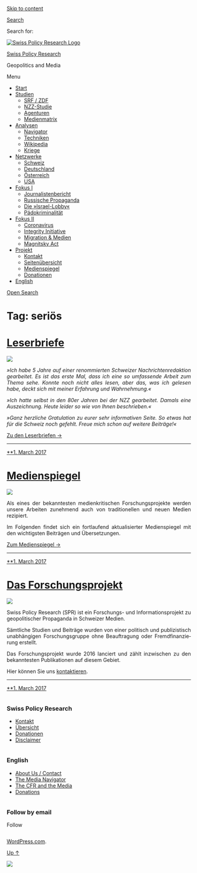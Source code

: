 [Skip to
content](#content)

[](https://swprs.org/)

<div class="cover">

</div>

[Search](#search-container)

<div id="search-container" class="header-search-block bg-graphite hidden">

<span class="screen-reader-text">Search for:</span>

</div>

<div class="header-inner section-inner">

[![Swiss Policy Research
Logo](https://swprs.files.wordpress.com/2020/05/swiss-policy-research-logo-300.png)](https://swprs.org/)

[Swiss Policy Research](https://swprs.org/)

Geopolitics and
    Media

</div>

<div class="navigation section no-padding bg-dark">

Menu

<div class="main-navigation">

  - <span id="menu-item-4374">[Start](https://swprs.org)</span>
  - <span id="menu-item-5941">[Studien](https://swprs.org/srf-propaganda-analyse/)</span>
      - <span id="menu-item-4361">[SRF /
        ZDF](https://swprs.org/srf-propaganda-analyse/)</span>
      - <span id="menu-item-4359">[NZZ-Studie](https://swprs.org/die-nzz-studie/)</span>
      - <span id="menu-item-4373">[Agenturen](https://swprs.org/der-propaganda-multiplikator/)</span>
      - <span id="menu-item-7978">[Medienmatrix](https://swprs.org/die-propaganda-matrix/)</span>
  - <span id="menu-item-9423">[Analysen](https://swprs.org/medien-navigator/)</span>
      - <span id="menu-item-9414">[Navigator](https://swprs.org/medien-navigator/)</span>
      - <span id="menu-item-8524">[Techniken](https://swprs.org/der-propaganda-schluessel/)</span>
      - <span id="menu-item-10908">[Wikipedia](https://swprs.org/propaganda-in-der-wikipedia/)</span>
      - <span id="menu-item-9920">[Kriege](https://swprs.org/logik-imperialer-kriege/)</span>
  - <span id="menu-item-4362">[Netzwerke](https://swprs.org/netzwerk-medien-schweiz/)</span>
      - <span id="menu-item-6283">[Schweiz](https://swprs.org/netzwerk-medien-schweiz/)</span>
      - <span id="menu-item-7215">[Deutschland](https://swprs.org/netzwerk-medien-deutschland/)</span>
      - <span id="menu-item-17401">[Österreich](https://swprs.org/medien-in-oesterreich/)</span>
      - <span id="menu-item-7216">[USA](https://swprs.org/das-american-empire-und-seine-medien/)</span>
  - <span id="menu-item-9228">[Fokus
    I](https://swprs.org/bericht-eines-journalisten/)</span>
      - <span id="menu-item-12119">[Journalistenbericht](https://swprs.org/bericht-eines-journalisten/)</span>
      - <span id="menu-item-12117">[Russische
        Propaganda](https://swprs.org/russische-propaganda/)</span>
      - <span id="menu-item-12118">[Die
        »Israel-Lobby«](https://swprs.org/die-israel-lobby-fakten-und-mythen/)</span>
      - <span id="menu-item-13505">[Pädokriminalität](https://swprs.org/geopolitik-und-paedokriminalitaet/)</span>
  - <span id="menu-item-17258">[Fokus
    II](https://swprs.org/migration-und-medien/)</span>
      - <span id="menu-item-32838">[Coronavirus](https://swprs.org/covid-19-hinweis-ii/)</span>
      - <span id="menu-item-12939">[Integrity
        Initiative](https://swprs.org/die-integrity-initiative/)</span>
      - <span id="menu-item-17290">[Migration &
        Medien](https://swprs.org/migration-und-medien/)</span>
      - <span id="menu-item-17291">[Magnitsky
        Act](https://swprs.org/der-fall-magnitsky/)</span>
  - <span id="menu-item-21964">[Projekt](https://swprs.org/kontakt/)</span>
      - <span id="menu-item-8525">[Kontakt](https://swprs.org/kontakt/)</span>
      - <span id="menu-item-10193">[Seitenübersicht](https://swprs.org/uebersicht/)</span>
      - <span id="menu-item-8637">[Medienspiegel](https://swprs.org/medienspiegel/)</span>
      - <span id="menu-item-33287">[Donationen](https://swprs.org/donationen/)</span>
  - <span id="menu-item-14415">[English](https://swprs.org/contact/)</span>

</div>

[Open
Search](#)

</div>

<div class="wrapper section medium-padding clear" data-role="main">

# Tag: seriös

<div id="content" class="content section-inner">

<div id="posts" class="posts">

<div class="spinner-container">

<div id="spinner">

<div class="double-bounce1">

</div>

<div class="double-bounce2">

</div>

</div>

</div>

<div class="post-container">

# [Leserbriefe](https://swprs.org/2017/03/01/leserbriefe/)

<div class="featured-media">

[![](https://swprs.files.wordpress.com/2016/10/comments3.png?w=250)](https://swprs.org/2017/03/01/leserbriefe/ "Leserbriefe")

</div>

<div class="post-content clear">

<div lang="de" style="text-align:justify;hyphens:auto;-webkit-hyphens:auto;-ms-hyphens:auto;font-variant:none;">

*»Ich habe 5 Jahre auf einer renom­mier­ten Schweizer
Nachrichten­redaktion ge­ar­bei­tet. Es ist das erste Mal, dass ich
eine so umfassende Arbeit zum Thema sehe. Konnte noch nicht alles lesen,
aber das, was ich gelesen habe, deckt sich mit meiner Erfahrung und
Wahr­nehmung.«*

*»Ich hatte selbst in den 80er Jahren bei der NZZ gearbeitet. Damals
eine Auszeichnung. Heute leider so wie von Ihnen beschrieben.«*

*»Ganz herzliche Gratulation zu eurer sehr infor­ma­tiven Seite. So
etwas hat für die Schweiz noch gefehlt. Freue mich schon auf weitere
Beiträge\!«*

[Zu den Leserbriefen →](https://swprs.org/leserbriefe/)

</div>

-----

</div>

<div class="post-meta clear">

[**1. March
2017](https://swprs.org/2017/03/01/leserbriefe/ "Leserbriefe")

</div>

</div>

<div class="post-container">

# [Medienspiegel](https://swprs.org/2017/03/01/medienspiegel/)

<div class="featured-media">

[![](https://swprs.files.wordpress.com/2017/03/newspaper2.png?w=500)](https://swprs.org/2017/03/01/medienspiegel/ "Medienspiegel")

</div>

<div class="post-content clear">

<div lang="de" style="text-align:justify;hyphens:auto;-webkit-hyphens:auto;-ms-hyphens:auto;font-variant:none;">

Als eines der bekanntesten medien­kritischen Forschungs­projekte werden
unsere Arbeiten zunehmend auch von tradi­tio­nellen und neuen Medien
rezipiert.

Im Folgenden findet sich ein fort­laufend aktuali­sierter Medien­spiegel
mit den wich­tig­sten Beiträgen und Übersetzungen.

[Zum Medienspiegel →](https://swprs.org/medienspiegel/)

</div>

-----

</div>

<div class="post-meta clear">

[**1. March
2017](https://swprs.org/2017/03/01/medienspiegel/ "Medienspiegel")

</div>

</div>

<div class="post-container">

# [Das Forschungsprojekt](https://swprs.org/2017/03/01/das-forschungsprojekt/)

<div class="featured-media">

[![](https://swprs.files.wordpress.com/2017/03/spr_logo_post.png?w=364)](https://swprs.org/2017/03/01/das-forschungsprojekt/ "Das Forschungsprojekt")

</div>

<div class="post-content clear">

<div lang="de" style="text-align:justify;hyphens:auto;-webkit-hyphens:auto;-ms-hyphens:auto;font-variant:none;">

Swiss Policy Research (SPR) ist ein Forschungs- und
Infor­ma­tions­projekt zu geo­po­li­tischer Pro­pa­ganda in Schweizer
Medien.

Sämtliche Studien und Bei­träge wurden von einer po­li­tisch und
pu­bli­zis­tisch un­ab­hän­gigen For­schungs­gruppe ohne
Beauf­tra­gung oder Fremd­finan­zierung er­­stellt.

Das Forschungsprojekt wurde 2016 lanciert und zählt inzwischen zu den
bekanntesten Publi­ka­tionen auf diesem Gebiet.

Hier können Sie uns [kon­­tak­tieren](https://swprs.org/kontakt/).

</div>

-----

</div>

<div class="post-meta clear">

[**1. March
2017](https://swprs.org/2017/03/01/das-forschungsprojekt/ "Das Forschungsprojekt")

</div>

</div>

</div>

</div>

</div>

<div id="footer" class="footer bg-graphite">

<div class="section-inner row clear" data-role="complementary">

<div class="column column-1 one-third medium-padding">

<div class="widgets">

<div id="nav_menu-3" class="widget widget_nav_menu">

<div class="widget-content clear">

### Swiss Policy Research

<div class="menu-allgemein-container">

  - <span id="menu-item-251">[Kontakt](https://swprs.org/kontakt/)</span>
  - <span id="menu-item-33090">[Übersicht](https://swprs.org/uebersicht/)</span>
  - <span id="menu-item-33286">[Donationen](https://swprs.org/donationen/)</span>
  - <span id="menu-item-15372">[Disclaimer](https://swprs.org/disclaimer/)</span>

</div>

</div>

</div>

</div>

</div>

<div class="column column-2 one-third medium-padding">

<div class="widgets">

<div id="nav_menu-4" class="widget widget_nav_menu">

<div class="widget-content clear">

### English

<div class="menu-english-container">

  - <span id="menu-item-20017">[About Us /
    Contact](https://swprs.org/contact/)</span>
  - <span id="menu-item-20015">[The Media
    Navigator](https://swprs.org/media-navigator/)</span>
  - <span id="menu-item-20016">[The CFR and the
    Media](https://swprs.org/the-american-empire-and-its-media/)</span>
  - <span id="menu-item-33285">[Donations](https://swprs.org/donations/)</span>

</div>

</div>

</div>

</div>

</div>

<div class="column column-3 one-third medium-padding">

<div class="widgets">

<div id="blog_subscription-4" class="widget widget_blog_subscription jetpack_subscription_widget">

<div class="widget-content clear">

### Follow by email

Follow

</div>

</div>

</div>

</div>

</div>

</div>

<div class="credits section bg-dark small-padding">

<div class="credits-inner section-inner clear">

[WordPress.com](https://wordpress.com/?ref=footer_custom_com).

[Up ↑](# "To the top")

</div>

</div>

<div style="display:none">

</div>

![](https://pixel.wp.com/b.gif?v=noscript)
